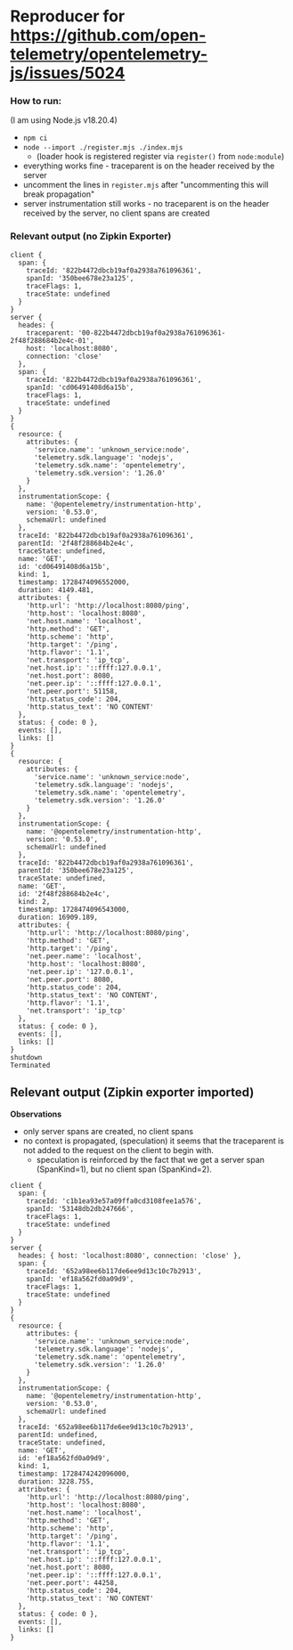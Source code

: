 # Reproducer for https://github.com/open-telemetry/opentelemetry-js/issues/5024

### How to run:

(I am using Node.js v18.20.4)

- `npm ci`
- `node --import ./register.mjs ./index.mjs` 
  - (loader hook is registered register via `register()` from `node:module`)
- everything works fine - traceparent is on the header received by the server
- uncomment the lines in `register.mjs` after "uncommenting this will break propagation"
- server instrumentation still works - no traceparent is on the header received by the server, no client spans are created


### Relevant output (no Zipkin Exporter)

```
client {
  span: {
    traceId: '822b4472dbcb19af0a2938a761096361',
    spanId: '350bee678e23a125',
    traceFlags: 1,
    traceState: undefined
  }
}
server {
  heades: {
    traceparent: '00-822b4472dbcb19af0a2938a761096361-2f48f288684b2e4c-01',
    host: 'localhost:8080',
    connection: 'close'
  },
  span: {
    traceId: '822b4472dbcb19af0a2938a761096361',
    spanId: 'cd06491408d6a15b',
    traceFlags: 1,
    traceState: undefined
  }
}
{
  resource: {
    attributes: {
      'service.name': 'unknown_service:node',
      'telemetry.sdk.language': 'nodejs',
      'telemetry.sdk.name': 'opentelemetry',
      'telemetry.sdk.version': '1.26.0'
    }
  },
  instrumentationScope: {
    name: '@opentelemetry/instrumentation-http',
    version: '0.53.0',
    schemaUrl: undefined
  },
  traceId: '822b4472dbcb19af0a2938a761096361',
  parentId: '2f48f288684b2e4c',
  traceState: undefined,
  name: 'GET',
  id: 'cd06491408d6a15b',
  kind: 1,
  timestamp: 1728474096552000,
  duration: 4149.481,
  attributes: {
    'http.url': 'http://localhost:8080/ping',
    'http.host': 'localhost:8080',
    'net.host.name': 'localhost',
    'http.method': 'GET',
    'http.scheme': 'http',
    'http.target': '/ping',
    'http.flavor': '1.1',
    'net.transport': 'ip_tcp',
    'net.host.ip': '::ffff:127.0.0.1',
    'net.host.port': 8080,
    'net.peer.ip': '::ffff:127.0.0.1',
    'net.peer.port': 51158,
    'http.status_code': 204,
    'http.status_text': 'NO CONTENT'
  },
  status: { code: 0 },
  events: [],
  links: []
}
{
  resource: {
    attributes: {
      'service.name': 'unknown_service:node',
      'telemetry.sdk.language': 'nodejs',
      'telemetry.sdk.name': 'opentelemetry',
      'telemetry.sdk.version': '1.26.0'
    }
  },
  instrumentationScope: {
    name: '@opentelemetry/instrumentation-http',
    version: '0.53.0',
    schemaUrl: undefined
  },
  traceId: '822b4472dbcb19af0a2938a761096361',
  parentId: '350bee678e23a125',
  traceState: undefined,
  name: 'GET',
  id: '2f48f288684b2e4c',
  kind: 2,
  timestamp: 1728474096543000,
  duration: 16909.189,
  attributes: {
    'http.url': 'http://localhost:8080/ping',
    'http.method': 'GET',
    'http.target': '/ping',
    'net.peer.name': 'localhost',
    'http.host': 'localhost:8080',
    'net.peer.ip': '127.0.0.1',
    'net.peer.port': 8080,
    'http.status_code': 204,
    'http.status_text': 'NO CONTENT',
    'http.flavor': '1.1',
    'net.transport': 'ip_tcp'
  },
  status: { code: 0 },
  events: [],
  links: []
}
shutdown
Terminated
```


## Relevant output (Zipkin exporter imported)

**Observations**
- only server spans are created, no client spans
- no context is propagated, (speculation) it seems that the traceparent is not added to the request on the client to begin with.
  - speculation is reinforced by the fact that we get a server span (SpanKind=1), but no client span (SpanKind=2).

```
client {
  span: {
    traceId: 'c1b1ea93e57a09ffa0cd3108fee1a576',
    spanId: '53148db2db247666',
    traceFlags: 1,
    traceState: undefined
  }
}
server {
  heades: { host: 'localhost:8080', connection: 'close' },
  span: {
    traceId: '652a98ee6b117de6ee9d13c10c7b2913',
    spanId: 'ef18a562fd0a09d9',
    traceFlags: 1,
    traceState: undefined
  }
}
{
  resource: {
    attributes: {
      'service.name': 'unknown_service:node',
      'telemetry.sdk.language': 'nodejs',
      'telemetry.sdk.name': 'opentelemetry',
      'telemetry.sdk.version': '1.26.0'
    }
  },
  instrumentationScope: {
    name: '@opentelemetry/instrumentation-http',
    version: '0.53.0',
    schemaUrl: undefined
  },
  traceId: '652a98ee6b117de6ee9d13c10c7b2913',
  parentId: undefined,
  traceState: undefined,
  name: 'GET',
  id: 'ef18a562fd0a09d9',
  kind: 1,
  timestamp: 1728474242096000,
  duration: 3228.755,
  attributes: {
    'http.url': 'http://localhost:8080/ping',
    'http.host': 'localhost:8080',
    'net.host.name': 'localhost',
    'http.method': 'GET',
    'http.scheme': 'http',
    'http.target': '/ping',
    'http.flavor': '1.1',
    'net.transport': 'ip_tcp',
    'net.host.ip': '::ffff:127.0.0.1',
    'net.host.port': 8080,
    'net.peer.ip': '::ffff:127.0.0.1',
    'net.peer.port': 44258,
    'http.status_code': 204,
    'http.status_text': 'NO CONTENT'
  },
  status: { code: 0 },
  events: [],
  links: []
}
```